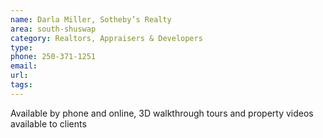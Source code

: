 ```yaml
---
name: Darla Miller, Sotheby’s Realty
area: south-shuswap
category: Realtors, Appraisers & Developers
type: 
phone: 250-371-1251
email: 
url: 
tags:
---
```


Available by phone and online, 3D walkthrough tours and property videos available to clients